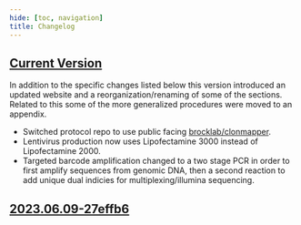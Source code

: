 ```yaml
---
hide: [toc, navigation]
title: Changelog
---
```



## [Current Version](/clonmapper/pdf/latest/)

In addition to the specific changes listed below this version introduced
an updated website and a reorganization/renaming of some of the sections.
Related to this some of the more generalized procedures were moved to an appendix.

- Switched protocol repo to use public facing [brocklab/clonmapper](https://github.com/brocklab/clonmapper).
- Lentivirus production now uses Lipofectamine 3000 instead of Lipofectamine 2000.
- Targeted barcode amplification changed to a two stage PCR in order to first amplify sequences from genomic DNA,
  then a second reaction to add unique dual indicies for multiplexing/illumina sequencing.

## [2023.06.09-27effb6](../pdf/archive/clonmapper-protocol-2023.06.09-27effb6.pdf)



